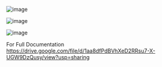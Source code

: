 
![image](https://github.com/user-attachments/assets/504f174d-934c-4adb-8cf1-8cde902fa19c)


![image](https://github.com/user-attachments/assets/65c146da-d671-46a4-b7ab-2459a61d2208)

![image](https://github.com/user-attachments/assets/803bbade-0386-47b0-8f38-9242eb387c99)


For Full Documentation 
https://drive.google.com/file/d/1aa8dfPdBVhXeD2RRsu7-X-UGW9DzQusy/view?usp=sharing
